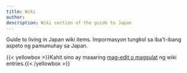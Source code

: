 ```yaml
---
title: Wiki
author:
description: Wiki section of the guide to Japan
---
```

Guide to living in Japan wiki items. Impormasyon tungkol sa iba't-ibang aspeto ng pamumuhay sa Japan.

{{< yellowbox >}}Kahit sino ay maaaring [mag-edit o magsulat](https://www.github.com/link-to-repo) ng wiki entries.{{< /yellowbox >}}